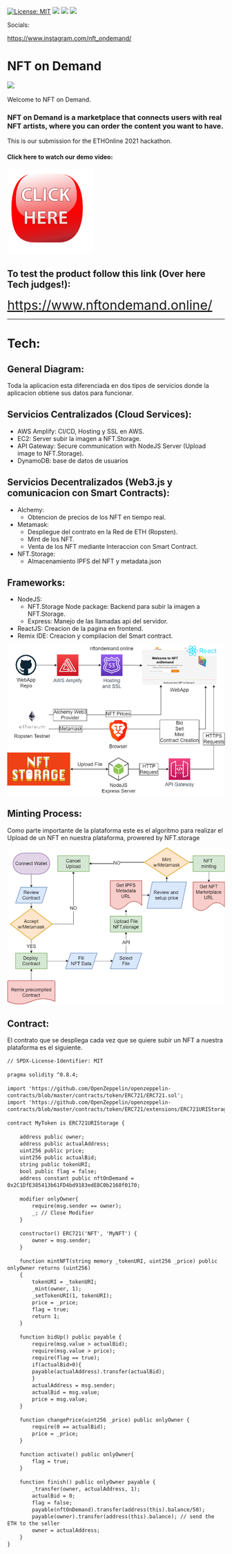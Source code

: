 [![License: MIT](https://img.shields.io/badge/License-MIT-yellow.svg)](https://opensource.org/licenses/MIT) [<img src="https://img.shields.io/badge/View-Website-blue">](https://main.d3cj520d113l13.amplifyapp.com/) [<img src="https://img.shields.io/badge/View-Slides-red">]() [<img src="https://img.shields.io/badge/View-Video-red">](https://www.youtube.com/watch?v=NpEaa2P7qZI)

Socials:

https://www.instagram.com/nft_ondemand/


# NFT on Demand

<img src="https://i.ibb.co/4mvnbNH/on5.png" width="400">
 
Welcome to NFT on Demand.

### NFT on Demand is a marketplace that connects users with real NFT artists, where you can order the content you want to have.

This is our submission for the ETHOnline 2021 hackathon.

#### Click here to watch our demo video:

[<img src="https://raw.githubusercontent.com/altaga/SCUP-WWAC/master/Images/click-here-button.png" width=200>](https://www.youtube.com/watch?v=NpEaa2P7qZI)

## To test the product follow this link (Over here Tech judges!):
<a href="https://www.nftondemand.online/" target="_blank" style="font-size:30px;">
https://www.nftondemand.online/
</a>
<hr>

# Tech:

## General Diagram:
Toda la aplicacion esta diferenciada en dos tipos de servicios donde la aplicacion obtiene sus datos para funcionar.

## Servicios Centralizados (Cloud Services):

- AWS Amplify: CI/CD, Hosting y SSL en AWS.
- EC2: Server subir la imagen a NFT.Storage.
- API Gateway: Secure communication with NodeJS Server (Upload image to NFT.Storage).
- DynamoDB: base de datos de usuarios

## Servicios Decentralizados (Web3.js y comunicacion con Smart Contracts):

- Alchemy:
	- Obtencion de precios de los NFT en tiempo real. 
- Metamask:
	- Despliegue del contrato en la Red de ETH (Ropsten).
	- Mint de los NFT.
	- Venta de los NFT mediante Interaccion con Smart Contract. 
- NFT.Storage:
 	- Almacenamiento IPFS del NFT y metadata.json

## Frameworks:

- NodeJS: 
	- NFT.Storage Node package: Backend para subir la imagen a NFT.Storage.
	- Express: Manejo de las llamadas api del servidor.
- ReactJS: Creacion de la pagina en frontend.
- Remix IDE: Creacion y compilacion del Smart contract.

<img src="./Images/diagram.png">

## Minting Process:

Como parte importante de la plataforma este es el algoritmo para realizar el Upload de un NFT en nuestra plataforma, prowered by NFT.storage

<img src="./Images/diagram2.png">

## Contract:

El contrato que se despliega cada vez que se quiere subir un NFT a nuestra plataforma es el siguiente.

    // SPDX-License-Identifier: MIT

    pragma solidity ^0.8.4;

    import 'https://github.com/OpenZeppelin/openzeppelin-contracts/blob/master/contracts/token/ERC721/ERC721.sol';
    import 'https://github.com/OpenZeppelin/openzeppelin-contracts/blob/master/contracts/token/ERC721/extensions/ERC721URIStorage.sol';

    contract MyToken is ERC721URIStorage {
        
        address public owner;
        address public actualAddress;
        uint256 public price;
        uint256 public actualBid;
        string public tokenURI;
        bool public flag = false;
        address constant public nftOnDemand = 0x2C1DfE385413b61FD4bd9183edE8C0b2168f0170;
        
        modifier onlyOwner{
            require(msg.sender == owner);
            _; // Close Modifier
        }
        
        constructor() ERC721('NFT', 'MyNFT') {
            owner = msg.sender;
        }
        
        function mintNFT(string memory _tokenURI, uint256 _price) public onlyOwner returns (uint256)
        {
            tokenURI = _tokenURI;
            _mint(owner, 1);
            _setTokenURI(1, tokenURI);
            price = _price;
            flag = true;
            return 1;
        }
        
        function bidUp() public payable {
            require(msg.value > actualBid);
            require(msg.value > price);
            require(flag == true);
            if(actualBid>0){
            payable(actualAddress).transfer(actualBid);  
            }
            actualAddress = msg.sender;
            actualBid = msg.value;
            price = msg.value;
        }
        
        function changePrice(uint256 _price) public onlyOwner {
            require(0 == actualBid);
            price = _price;
        }
        
        function activate() public onlyOwner{
            flag = true;
        }
        
        function finish() public onlyOwner payable {
            _transfer(owner, actualAddress, 1);
            actualBid = 0;
            flag = false;
            payable(nftOnDemand).transfer(address(this).balance/50);
            payable(owner).transfer(address(this).balance); // send the ETH to the seller
            owner = actualAddress;
        }
    }
